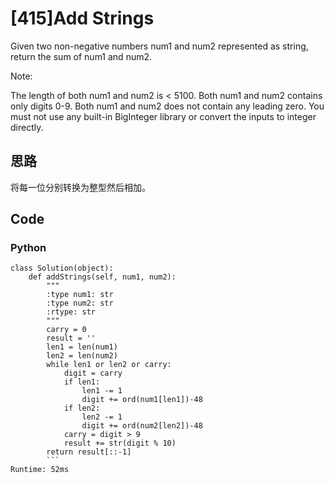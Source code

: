 # [415]Add Strings

Given two non-negative numbers num1 and num2 represented as string, return the sum of num1 and num2.

Note:

The length of both num1 and num2 is < 5100.
Both num1 and num2 contains only digits 0-9.
Both num1 and num2 does not contain any leading zero.
You must not use any built-in BigInteger library or convert the inputs to integer directly.

## 思路
将每一位分别转换为整型然后相加。

## Code

### Python
```
class Solution(object):
    def addStrings(self, num1, num2):
        """
        :type num1: str
        :type num2: str
        :rtype: str
        """
        carry = 0
        result = ''
        len1 = len(num1)
        len2 = len(num2)
        while len1 or len2 or carry:
            digit = carry
            if len1:
                len1 -= 1
                digit += ord(num1[len1])-48
            if len2:
                len2 -= 1
                digit += ord(num2[len2])-48
            carry = digit > 9
            result += str(digit % 10)
        return result[::-1]
        ```
Runtime: 52ms





